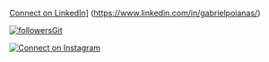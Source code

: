 [Connect on LinkedIn](https://img.shields.io/badge/--linkedin?label=LinkedIn&logo=LinkedIn&style=social)] (https://www.linkedin.com/in/gabrielpoianas/)

[![followersGit](https://img.shields.io/github/followers/gabrielpoianas?style=social)](https://github.com/gabrielpoianas)

[![Connect on Instagram](https://img.shields.io/badge/Instagram-E4405F?style=for-the-badge&logo=instagram&logoColor=white)](https://www.instagram.com/_poianas)

